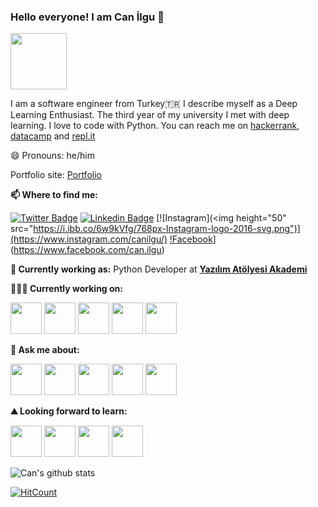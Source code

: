 ### Hello everyone! I am Can İlgu 👋


<img src="https://media.giphy.com/media/X5TVGmA2mpfmo/giphy.gif" width="90px"></h2>

I am a software engineer from Turkey🇹🇷 I describe myself as a Deep Learning Enthusiast. The third year of my university I met with deep learning. I love to code with Python. You can reach me on [hackerrank](https://www.hackerrank.com/isen_kubilay?hr_r=1), [datacamp](https://www.datacamp.com/profile/isenkubilay) and [repl.it](https://repl.it/@Kubilayen) 

😄 Pronouns: he/him

Portfolio site: [Portfolio](http://canilgu.com/)


**📫 Where to find me:** 

[![Twitter Badge](https://img.shields.io/badge/-@isenkubilay-1ca0f1?style=flat-square&labelColor=1ca0f1&logo=twitter&logoColor=white&link=https://twitter.com/EtiiPuff9)](https://twitter.com/EtiiPuff9) 
[![Linkedin Badge](https://img.shields.io/badge/-kubilayisen-blue?style=flat-square&logo=Linkedin&logoColor=white&link=https://www.linkedin.com/in/can-ilgu-657730198/)](https://www.linkedin.com/in/can-ilgu-657730198/) 
[![Instagram](<img height="50" src="https://i.ibb.co/6w9kVfg/768px-Instagram-logo-2016-svg.png")](https://www.instagram.com/canilgu/)
[!Facebook](https://i.ibb.co/6BTvp51/f-logo-RGB-Hex-Blue-512.png)](https://www.facebook.com/can.ilgu)


**💼 Currently working as:** Python Developer at <a href="https://www.instagram.com/yazilimatolyesi/" target="_blank"><b>Yazılım Atölyesi Akademi</b></a>

**👨🏻‍💻 Currently working on:** 

<code><a href="https://www.python.org/" target="_blank"><img height="50" src="https://www.vectorlogo.zone/logos/python/python-ar21.svg"></a></code>
<code><a href="https://www.djangoproject.com/" target="_blank"><img height="50" src="https://www.vectorlogo.zone/logos/djangoproject/djangoproject-ar21.svg"></a></code>
<code><a href="https://www.selenium.dev/" target="_blank"><img height="50" src="https://raw.githubusercontent.com/gilbarbara/logos/804dc257b59e144eaca5bc6ffd16949752c6f789/logos/selenium.svg"></a></code>
<code><a href="https://firebase.google.com/" target="_blank"><img height="50" src="https://www.vectorlogo.zone/logos/firebase/firebase-ar21.svg"></a></code>
<code><a href="https://www.jetbrains.com/pycharm/" target="_blank"><img height="50" src="https://raw.githubusercontent.com/gilbarbara/logos/804dc257b59e144eaca5bc6ffd16949752c6f789/logos/pycharm.svg"></a></code>

**💬 Ask me about:** 

<code><a href="https://www.linux.org/" target="_blank"><img height="50" src="https://www.vectorlogo.zone/logos/linux/linux-ar21.svg"></a></code>
<code><a href="https://www.python.org/" target="_blank"><img height="50" src="https://www.vectorlogo.zone/logos/python/python-ar21.svg"></a></code>
<code><a href="https://git-scm.com//" target="_blank"><img height="50" src="https://www.vectorlogo.zone/logos/git-scm/git-scm-ar21.svg"></a></code>
<code><a href="https://opencv.org/" target="_blank"><img height="50" src="https://www.vectorlogo.zone/logos/opencv/opencv-ar21.svg"></a></code>
<code><a href="https://jupyter.org/" target="_blank"><img height="50" src="https://www.vectorlogo.zone/logos/jupyter/jupyter-ar21.svg"></a></code>


**⛰ Looking forward to learn:** 

<code><a href="https://www.javascript.com/" target="_blank"><img height="50" src="https://www.vectorlogo.zone/logos/javascript/javascript-ar21.svg"></a></code>
<code><a href="https://reactjs.org/" target="_blank"><img height="50" src="https://www.vectorlogo.zone/logos/reactjs/reactjs-ar21.svg"></a></code>
<code><a href="https://www.typescriptlang.org/" target="_blank"><img height="50" src="https://raw.githubusercontent.com/shgysk8zer0/logos/2eb0711931532297a08526b39f778c4365a202e1/typescript.svg"></a></code>
<code><a href="https://en.wikipedia.org/wiki/Artificial_intelligence" target="_blank"><img height="50" src="https://raw.githubusercontent.com/detain/svg-logos/780f25886640cef088af994181646db2f6b1a3f8/svg/amazon-artificial-intelligence.svg"></a></code>






![Can's github stats](https://github-readme-stats.vercel.app/api?username=Vitaee&show_icons=true&line_height=30)

[![HitCount](http://hits.dwyl.com/Vitaee/https://githubcom/Vitaee/PythonileSesliAsistanV2.svg)](http://hits.dwyl.com/Vitaee/https://githubcom/Vitaee/PythonileSesliAsistanV2)


